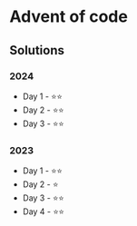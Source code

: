 # Advent of code

## Solutions

### 2024

* Day  1 - ⭐️⭐
* Day  2 - ⭐️⭐
* Day  3 - ⭐️⭐


### 2023

* Day  1 - ⭐️⭐
* Day  2 - ⭐️️ 
* Day  3 - ⭐️⭐️ 
* Day  4 - ⭐️⭐️ 
